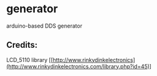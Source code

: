 # generator
arduino-based DDS generator

## Credits:

LCD_5110 library [[http://www.rinkydinkelectronics](http://www.rinkydinkelectronics.com/library.php?id=45)]